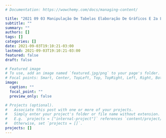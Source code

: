 ```yaml
---
# Documentation: https://wowchemy.com/docs/managing-content/

title: "2021 09 03 Manipulação De Tabelas Elaboração De Gráficos E 2a Lista De Exercícios"
subtitle: ""
summary: ""
authors: []
tags: []
categories: []
date: 2021-09-03T19:10:21-03:00
lastmod: 2021-09-03T19:10:21-03:00
featured: false
draft: false

# Featured image
# To use, add an image named `featured.jpg/png` to your page's folder.
# Focal points: Smart, Center, TopLeft, Top, TopRight, Left, Right, BottomLeft, Bottom, BottomRight.
image:
  caption: ""
  focal_point: ""
  preview_only: false

# Projects (optional).
#   Associate this post with one or more of your projects.
#   Simply enter your project's folder or file name without extension.
#   E.g. `projects = ["internal-project"]` references `content/project/deep-learning/index.md`.
#   Otherwise, set `projects = []`.
projects: []
---
```

